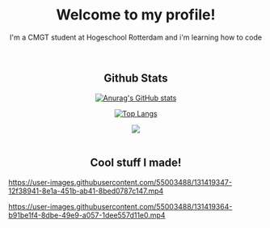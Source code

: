 <h1 align="center">Welcome to my profile!</h1>
<p align="center">I'm a CMGT student at Hogeschool Rotterdam and i'm learning how to code</p>
<br>
<h2 align="center">Github Stats</h2>
<div align="center">


[![Anurag's GitHub stats](https://github-readme-stats.vercel.app/api?username=MarcvdMade&show_icons=true&theme=midnight-purple&count_private=true)](https://github.com/MarcvdMade)
  
[![Top Langs](https://github-readme-stats.vercel.app/api/top-langs/?username=MarcvdMade&layout=compact&theme=midnight-purple&count_private=true)](https://github.com/MarcvdMade)

 <a href="https://github.com/MarcvdMade">
    <img align="center" src="https://github-readme-stats.vercel.app/api?username=MarcvdMade&count_private=true&theme=midnight-purple">
 </a>


</div>
<br>
<h2 align="center">Cool stuff I made!</h2>
<div>


https://user-images.githubusercontent.com/55003488/131419347-12f38941-8e1a-451b-ab41-8bed0787c147.mp4



https://user-images.githubusercontent.com/55003488/131419364-b91be1f4-8dbe-49e9-a057-1dee557d11e0.mp4


</div>
